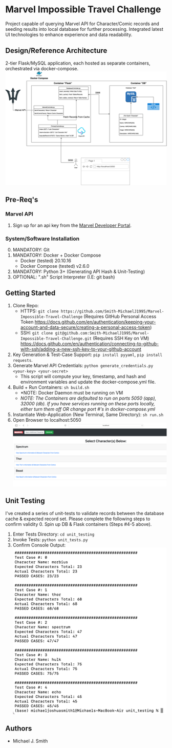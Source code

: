 # Marvel Impossible Travel Challenge
Project capable of querying Marvel API for Character/Comic records and seeding results into local database for further processing. Integrated latest UI technologies to enhance experience and data readability.

## Design/Reference Architecture
2-tier Flask/MySQL application, each hosted as separate containers, orchestrated via docker-compose.
![Reference Architecture Diagram](artifacts/arch.png?raw=true "Reference Architecture")


## Pre-Req's
### Marvel API
1. Sign up for an api key from the [Marvel Developer Portal](https://developer.marvel.com/).
### System/Software Installation 
0. MANDATORY: Git
1. MANDATORY: Docker + Docker Compose
    - Docker (tested) 20.10.16
    - Docker Compose (tested) v2.6.0
2. MANDATORY: Python 3+ (Generating API Hash & Unit-Testing)
3. OPTIONAL: ".sh" Script Interpreter (I.E: git bash)


## Getting Started
1. Clone Repo: 
    - HTTPS: `git clone https://github.com/Smith-MichaelJ1995/Marvel-Impossible-Travel-Challenge` (Requires GitHub Personal Access Token https://docs.github.com/en/authentication/keeping-your-account-and-data-secure/creating-a-personal-access-token) 
    - SSH: `git clone git@github.com:Smith-MichaelJ1995/Marvel-Impossible-Travel-Challenge.git` (Requires SSH Key on VM) https://docs.github.com/en/authentication/connecting-to-github-with-ssh/adding-a-new-ssh-key-to-your-github-account
2. Key Generation & Test-Case Support: `pip install pyyaml`, `pip install requests`.
3. Generate Marvel API Credentials: `python generate_credentials.py <your-key> <your-secret>`
    - This script will compute your key, timestamp, and hash and environment variables and update the docker-compose.yml file.
4. Build + Run Containers: `sh build.sh`
    - *NOTE: Docker Daemon must be running on VM
    - *NOTE: The Containers are defaulted to run on ports 5050 (app), 32000 (db). If you have services running on these ports locally, either turn them off OR change port #'s in docker-compose.yml*
5. Instantiate Web-Application (New Terminal, Same Directory): `sh run.sh`
6. Open Browser to localhost:5050 ![Homepage](artifacts/homepage.png?raw=true "Homepage")

## Unit Testing
I've created a series of unit-tests to validate records between the database cache & expected record set. Please complete the following steps to confirm validity
0. Spin up DB & Flask containers (Steps #4-5 above).
1. Enter Tests Directory: `cd unit_testing`
2. Invoke Tests: `python unit_tests.py`
3. Confirm Console Output: ![Unit Test Results](artifacts/unit-tests.png?raw=true "Unit Test Results")

## Authors
 - Michael J. Smith
